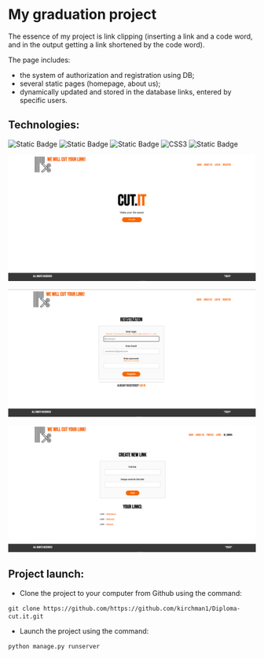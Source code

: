 # My graduation project

The essence of my project is link clipping (inserting a link and a code word, and in the output getting a link shortened by the code word). 

The page includes: 
- the system of authorization and registration using DB;
- several static pages (homepage, about us);
- dynamically updated and stored in the database links, entered by specific users.

## Technologies:
![Static Badge](https://img.shields.io/badge/PYTHON-%233776AB?logo=Python&logoColor=white)
![Static Badge](https://img.shields.io/badge/DJANGO-%23092E20?logo=django)
![Static Badge](https://img.shields.io/badge/HTML5-E34F26?logo=html5&logoColor=white)
![CSS3](https://img.shields.io/badge/-CSS3-1572b6?logo=css3&logoColor=white)
![Static Badge](https://img.shields.io/badge/SQLite-%23003B57?logo=SQLite)

![](./pictures/screen1.png)

![](./pictures/screen2.png)

![](./pictures/screen3.png)

## Project launch:
* Clone the project to your computer from Github using the command:
```
git clone https://github.com/https://github.com/kirchman1/Diploma-cut.it.git
```

* Launch the project using the command:
```
python manage.py runserver
```
